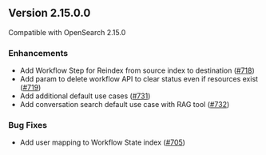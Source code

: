 ## Version 2.15.0.0

Compatible with OpenSearch 2.15.0

### Enhancements
- Add Workflow Step for Reindex from source index to destination ([#718](https://github.com/opensearch-project/flow-framework/pull/718))
- Add param to delete workflow API to clear status even if resources exist ([#719](https://github.com/opensearch-project/flow-framework/pull/719))
- Add additional default use cases ([#731](https://github.com/opensearch-project/flow-framework/pull/731))
- Add conversation search default use case with RAG tool ([#732](https://github.com/opensearch-project/flow-framework/pull/732))

### Bug Fixes
- Add user mapping to Workflow State index ([#705](https://github.com/opensearch-project/flow-framework/pull/705))
